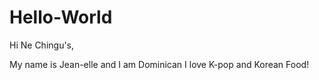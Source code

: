 # Hello-World
Hi Ne Chingu's,

My name is Jean-elle and I am Dominican
I love K-pop and Korean Food!
